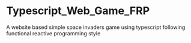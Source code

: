 # Typescript_Web_Game_FRP
 A website based simple space invaders game using typescript following functional reactive programming style

